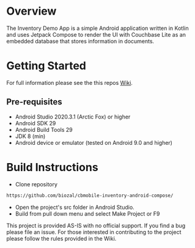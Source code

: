 # Overview

The Inventory Demo App is a simple Android application written in Kotlin and uses Jetpack Compose to render the UI with Couchbase Lite as an embedded database that stores information in documents.

# Getting Started

For full information please see the this repos [Wiki](https://github.com/biozal/cbmobile-inventory-android-compose/wiki).  

## Pre-requisites

- Android Studio 2020.3.1 (Arctic Fox) or higher
- Android SDK 29
- Android Build Tools 29
- JDK 8 (min)
- Android device or emulator (tested on Android 9.0 and higher)

# Build Instructions
- Clone repository
```sh
https://github.com/biozal/cbmobile-inventory-android-compose/
```
- Open the project's src folder in Android Studio.  
- Build from pull down menu and select Make Project or F9


This project is provided AS-IS with no official support.  If you find a bug please file an issue.  For those interested in contributing to the project please follow the rules provided in the Wiki.

